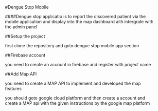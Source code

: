 #Dengue Stop Mobile

####Dengue stop applicatio is to report the discovered patient via the mobile application and display into the map dashboard aith intergrate with the admin panel

##Setup the project

first clone the repository and goto dengue stop mobile app section

##Firebase account

you need to create an account in firebase and register with project name

##Add Map API

you need to create a MAP API to implement and developed the map features 

you should goto google cloud platform and then create a account and create a MAP api with the given instructions by the google map platform
